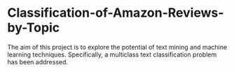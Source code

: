 # Classification-of-Amazon-Reviews-by-Topic
The aim of this project is to explore the potential of text mining and machine learning techniques. Specifically, a multiclass text classification problem has been addressed.
